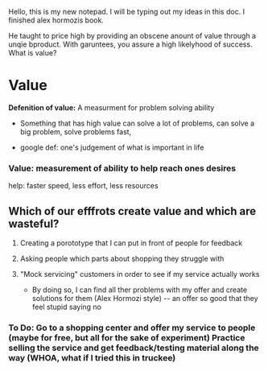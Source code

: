 Hello, this is my new notepad. I will be typing out my ideas in this doc. I finished alex hormozis book.

He taught to price high by providing an obscene anount of value through a unqie bproduct. With garuntees, you assure a high likelyhood of success. What is value?

# Value

**Defenition of value:** A measurment for problem solving ability

- Something that has high value can solve a lot of problems, can solve a big problem, solve problems fast,

- google def: one's judgement of what is important in life

### Value: measurement of ability to help reach ones desires

help: faster speed, less effort, less resources

## Which of our efffrots create value and which are wasteful?

1. Creating a porototype that I can put in front of people for feedback
2. Asking people which parts about shopping they struggle with
3. "Mock servicing" customers in order to see if my service actually works

   - By doing so, I can find all ther problems with my offer and create solutions for them (Alex Hormozi style) -- an offer so good that they feel stupid saying no

### To Do: Go to a shopping center and offer my service to people (maybe for free, but all for the sake of experiment) Practice selling the service and get feedback/testing material along the way (WHOA, what if I tried this in truckee)
